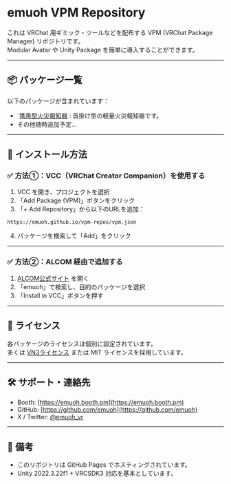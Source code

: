 
# emuoh VPM Repository

これは VRChat 用ギミック・ツールなどを配布する VPM (VRChat Package Manager) リポジトリです。  
Modular Avatar や Unity Package を簡単に導入することができます。

---

## 📦 パッケージ一覧

以下のパッケージが含まれています：

- `[携帯型火災報知器](https://github.com/emuoh/PortablFireAlarmSystem/tree/main) : 首掛け型の軽量火災報知器です。
- その他随時追加予定...

---

## 🧩 インストール方法

### ✅ 方法①：VCC（VRChat Creator Companion）を使用する

1. VCC を開き、プロジェクトを選択
2. 「Add Package (VPM)」ボタンをクリック
3. 「+ Add Repository」から以下のURLを追加：

```
https://emuoh.github.io/vpm-repos/vpm.json
```

4. パッケージを検索して「Add」をクリック

---

### ✅ 方法②：ALCOM 経由で追加する

1. [ALCOM公式サイト](https://vpm.alcom.dev) を開く
2. 「emuoh」で検索し、目的のパッケージを選択
3. 「Install in VCC」ボタンを押す

---

## 📜 ライセンス

各パッケージのライセンスは個別に設定されています。  
多くは [VN3ライセンス](https://vn3.dev/) または MIT ライセンスを採用しています。

---

## 🛠 サポート・連絡先

- Booth: [https://emuoh.booth.pm](https://emuoh.booth.pm)
- GitHub: [https://github.com/emuoh](https://github.com/emuoh)
- X / Twitter: [@emuoh_vr](https://twitter.com/emuoh_vr)

---

## 🧷 備考

- このリポジトリは GitHub Pages でホスティングされています。
- Unity 2022.3.22f1 + VRCSDK3 対応を基本としています。
